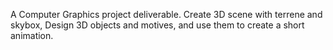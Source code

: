 A Computer Graphics project deliverable. Create 3D scene with terrene and skybox, Design 3D objects and motives, and use them to create a short animation.
